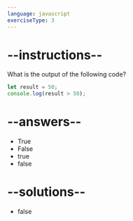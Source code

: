 ```yaml
---
language: javascript
exerciseType: 3
---
```


# --instructions--

What is the output of the following code?
```javascript
let result = 50;
console.log(result > 50);
```

# --answers--

- True
- False
- true
- false

# --solutions--

- false
